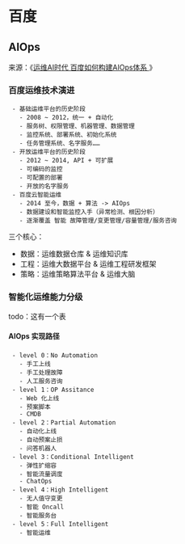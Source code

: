 # 百度

## AIOps

来源：《[运维AI时代 百度如何构建AIOps体系 ](https://myslide.cn/slides/16154)》

### 百度运维技术演进

```process-step
 - 基础运维平台的历史阶段
   - 2008 ~ 2012，统一 + 自动化
   - 服务树、权限管理、机器管理、数据管理
   - 监控系统、部署系统、初始化系统
   - 任务管理系统、名字服务……
 - 开放运维平台的历史阶段
   - 2012 ~ 2014, API + 可扩展
   - 可编码的监控
   - 可配置的部署
   - 开放的名字服务
 - 百度云智能运维
   - 2014 至今，数据 + 算法 -> AIOps
   - 数据建设和智能监控入手（异常检测、根因分析）
   - 逐渐覆盖 智能 故障管理/变更管理/容量管理/服务咨询
```

三个核心：
 - 数据：运维数据仓库 & 运维知识库
 - 工程：运维大数据平台 & 运维工程研发框架
 - 策略：运维策略算法平台 & 运维大脑
 
### 智能化运维能力分级

todo：这有一个表

#### AIOps 实现路径

```process-step
 - level 0：No Automation
   - 手工上线
   - 手工处理故障
   - 人工服务咨询
 - level 1：OP Assitance
   - Web 化上线
   - 预案脚本
   - CMDB
 - level 2：Partial Automation
   - 自动化上线
   - 自动预案止损
   - 问答机器人
 - level 3：Conditional Intelligent
   - 弹性扩缩容
   - 智能流量调度 
   - ChatOps
 - level 4：High Intelligent
   - 无人值守变更 
   - 智能 Oncall 
   - 智能服务台
 - level 5：Full Intelligent
   - 智能运维 
```
